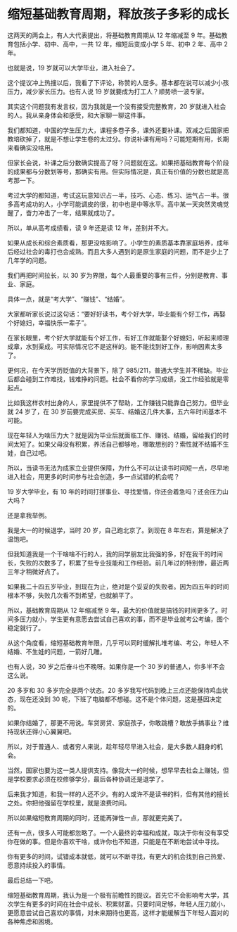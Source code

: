 # 缩短基础教育周期，释放孩子多彩的成长

这两天的两会上，有人大代表提出，将基础教育周期从 12 年缩减至 9 年。基础教育包括小学、初中、高中，一共 12 年，缩短后变成小学 5 年、初中 2 年、高中 2 年。

也就是说，19 岁就可以大学毕业，进入社会了。

这个提议冲上热搜以后，我看了下评论，称赞的人居多。基本都在说可以减少小孩压力，减少家长压力。也有人说 19 岁就要成为打工人？顺势喷一波专家。

其实这个问题我有发言权，因为我就是一个没有接受完整教育，20 岁就进入社会的人。我从亲身体会和感受，和大家聊一聊这件事。

我们都知道，中国的学生压力大，课程多卷子多，课外还要补课。双减之后国家把教培砍掉了，就是不想让学生卷的太过分。你说补课有用吗？可能短期有用，长期来看确实没啥用。

但家长会说，补课之后分数确实提高了呀？问题就在这。如果把基础教育每个阶段的成果都与分数划等号，那确实有用。但实际情况是，真正有价值的分数也就是高考那一下。

考过大学的都知道，考试这玩意知识占一半，技巧、心态、练习、运气占一半。很多高考成功的人，小学可能调皮的很，初中也是中等水平。高中某一天突然灵魂觉醒了，奋力冲击了一年，结果就成功了。

所以，单从高考成绩看，读 9 年还是读 12 年，差别并不大。

如果从成长和综合素质看，那更没啥影响了。小学生的素质基本靠家庭培养，成年后经过社会的毒打也会成熟。而且大多人遇到的是原生家庭的问题，而不是少上了几年学的问题。

我们再把时间拉长，以 30 岁为界限，每个人最重要的事有三件，分别是教育、事业、家庭。

具体一点，就是“考大学”、“赚钱”、“结婚”。

大家都听家长说过这句话：“要好好读书，考个好大学，毕业能有个好工作，再娶个好媳妇，幸福快乐一辈子”。

在家长眼里，考个好大学就能有个好工作，有好工作就能娶个好媳妇，听起来顺理成章，水到渠成。可实际情况它不是这样的。能不能找到好工作，影响因素太多了。

更何况，在今天学历贬值的大背景下，除了 985/211，普通大学生并不稀缺。毕业后都会碰到工作难找，钱难挣的问题。社会不看你的学习成绩，没工作经验就是零起点。

比如我这样农村出身的人，家里提供不了帮助，工作赚钱只能靠自己努力。但毕业就 24 岁了，在 30 岁前要完成买房、买车、结婚这几件大事，五六年时间基本不可能。

现在年轻人为啥压力大？就是因为毕业后就面临工作、赚钱、结婚，留给我们的时间太短了。如果父母没有积累，养活自己都够呛，哪敢想别的？索性就不结婚不生娃，自己过吧。

所以，当读书无法为成家立业提供保障，为什么不可以让读书时间短一点，尽早地进入社会，用更多的时间参与社会创造，多一点试错的机会呢？

19 岁大学毕业，有 10 年的时间打拼事业、寻找爱情，你还会着急吗？还会压力山大吗？

还是拿我举例。

我是大一的时候退学，当时 20 岁，自己跑北京了。到现在 8 年左右，算是解决了温饱吧。

但我知道我是一个干啥啥不行的人，我的同学朋友比我强的多，好在我干的时间长，失败的次数多了，积累了些专业技能和工作经验。前几年过的特别惨，最近两三年才稍微好点了。

如果我二十四五岁毕业，到现在为止，绝对是个妥妥的失败者。因为四五年的时间根本不够，失败几次看不到希望，也就躺平了。

所以，基础教育周期从 12 年缩减至 9 年，最大的价值就是搞钱的时间更多了。时间多压力就小，学生更有意愿去尝试自己喜欢的事，而不是毕业就考公考编，图个稳定就行了。

从这个角度看，缩短基础教育年限，几乎可以同时缓解扎堆考编、考公，年轻人不结婚、不生娃的问题，一箭好几雕。

也有人说，30 岁之后奋斗也不晚呀。如果你是一个 30 岁的普通人，你多半不会这么说。

20 多岁和 30 多岁完全是两个状态。20 多岁我写代码到晚上三点还能保持鸡血状态，现在还没到 30 呢，下班了电脑都不想碰。这不是个体问题，这是基因决定的。

如果你结婚了，那更不用说。车贷房贷、家庭孩子，你敢跳槽？敢放手搞事业？维持现状还得小心翼翼吧。

所以，对于普通人、或者穷人来说，趁年轻尽早进入社会，是大多数人翻身的机会。

当然，国家也要为这一类人提供支持。像我大一的时候，想早早去社会上赚钱，但是学校要求必须在校修够学分，最后各种协调还是退学了。

后来我才知道，和我一样的人还不少。有的人或许不是读书的料，但有其他的擅长之处。你把他强留在学校里，就是浪费时间。

所以如果缩短教育周期的同时，还能再弹性一点，那就更完美了。

还有一点，很多人可能都忽略了。一个人最终的幸福和成就，取决于你有没有享受你在做的事。但是你喜欢干啥，或许你也不知道，只能是在不断地尝试中寻找。

你有更多的时间，试错成本就低，就可以不断寻找，有更大的机会找到自己热爱、愿意持续投入的事情。

最后总结一下吧。

缩短基础教育周期，我认为是一个极有前瞻性的提议。首先它不会影响考大学，其次学生有更多的时间在社会中成长、积累财富。只要时间足够，年轻人压力就小，更愿意尝试自己喜欢的事情，对未来期待也更高，这样才能缓解当下年轻人面对的各种焦虑和困境。
